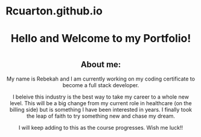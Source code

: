 # Rcuarton.github.io
<center> <h1>
    Hello and Welcome to my Portfolio!
<h1></center>

<center>
    <body>
        <h2>About me: </h2>
        <p>My name is Rebekah and I am currently working on my coding certificate to become a full stack developer.</p>
        <p>I beleive this industry is the best way to take my career to a whole new level. This will be a big change from
            my current role in healthcare (on the billing side) but is something I have been interested in years. I finally
            took the leap of faith to try something new and chase my dream.
        </p>
        <p>
            I will keep adding to this as the course progresses. Wish me luck!!
        </p>
    </body>
</center>
